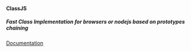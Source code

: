 <h4>ClassJS</h4>
<h5>Fast Class Implementation for browsers or nodejs based on prototypes chaining</h5>

<p>
	<a href='http://libjs.it/#class'>Documentation</a>
</p>
